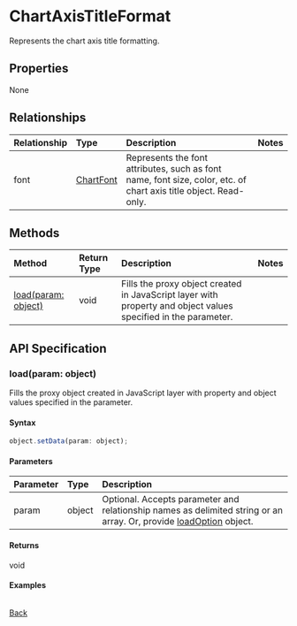 # ChartAxisTitleFormat

Represents the chart axis title formatting.

## Properties
None

## Relationships
| Relationship | Type    |Description|Notes |
|:---------------|:--------|:----------|:-----|
|font|[ChartFont](chartfont.md)|Represents the font attributes, such as font name, font size, color, etc. of chart axis title object. Read-only.||

## Methods

| Method           | Return Type    |Description|Notes |
|:---------------|:--------|:----------|:-----|
|[load(param: object)](#loadparam-object)|void|Fills the proxy object created in JavaScript layer with property and object values specified in the parameter.||

## API Specification

### load(param: object)
Fills the proxy object created in JavaScript layer with property and object values specified in the parameter.

#### Syntax
```js
object.setData(param: object);
```

#### Parameters
| Parameter       | Type    |Description|
|:---------------|:--------|:----------|
|param|object|Optional. Accepts parameter and relationship names as delimited string or an array. Or, provide [loadOption](loadoption.md) object.|

#### Returns
void

#### Examples
```js

```

[Back](#methods)

